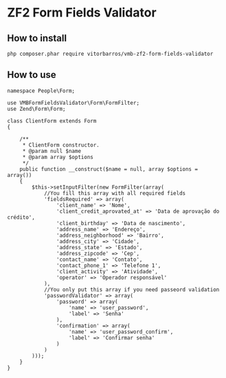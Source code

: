 # ZF2 Form Fields Validator

## How to install
`php composer.phar require vitorbarros/vmb-zf2-form-fields-validator`

## How to use

    namespace People\Form;
    
    use VMBFormFieldsValidator\Form\FormFilter;
    use Zend\Form\Form;
    
    class ClientForm extends Form
    {
    
        /**
         * ClientForm constructor.
         * @param null $name
         * @param array $options
         */
        public function __construct($name = null, array $options = array())
        {
            $this->setInputFilter(new FormFilter(array(
                //You fill this array with all required fields
                'fieldsRequired' => array(
                    'client_name' => 'Nome',
                    'client_credit_aprovated_at' => 'Data de aprovação do crédito',
                    'client_birthday' => 'Data de nascimento',
                    'address_name' => 'Endereço',
                    'address_neighborhood' => 'Bairro',
                    'address_city' => 'Cidade',
                    'address_state' => 'Estado',
                    'address_zipcode' => 'Cep',
                    'contact_name' => 'Contato',
                    'contact_phone_1' => 'Telefone 1',
                    'client_activity' => 'Atividade',
                    'operator' => 'Operador responsável'
                ),
                //You only put this array if you need passeord validation
                'passwordValidator' => array(
                    'password' => array(
                        'name' => 'user_password',
                        'label' => 'Senha'
                    ),
                    'confirmation' => array(
                        'name' => 'user_password_confirm',
                        'label' => 'Confirmar senha'
                    )
                )
            )));
        }
    }
